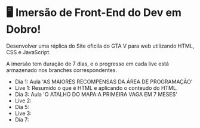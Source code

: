 # 🖥️ Imersão de Front-End do Dev em Dobro!

Desenvolver uma réplica do Site oficila do GTA V para web utilizando HTML, CSS e JavaScript.

A imersão tem duração de 7 dias, e o progresso em cada live está armazenado nos branches correspondentes.

- Dia 1: Aula 'AS MAIORES RECOMPENSAS DA ÁREA DE PROGRAMAÇÃO'
- Live 1: Resumido o que é HTML e aplicando o conteudo do HTML.
- Dia 3: Aula 'O ATALHO DO MAPA:A PRIMEIRA VAGA EM 7 MESES'
- Live 2:
- Dia 5:
- Live 3:
- Dia 7:
